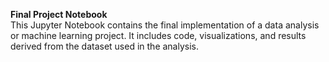 **Final Project Notebook**  
This Jupyter Notebook contains the final implementation of a data analysis or machine learning project. It includes code, visualizations, and results derived from the dataset used in the analysis.
